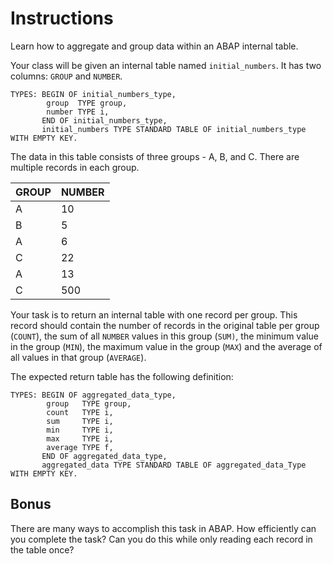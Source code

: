 # Instructions

Learn how to aggregate and group data within an ABAP internal table.

Your class will be given an internal table named `initial_numbers`.  It has two columns: `GROUP` and `NUMBER`.

```abap
TYPES: BEGIN OF initial_numbers_type,
        group  TYPE group,
        number TYPE i,
       END OF initial_numbers_type,
       initial_numbers TYPE STANDARD TABLE OF initial_numbers_type WITH EMPTY KEY.
```

The data in this table consists of three groups - A, B, and C.  There are multiple records in each group.

| GROUP | NUMBER |
| --- | ----------- |
| A | 10 |
| B | 5 |
| A | 6 |
| C | 22 |
| A | 13 |
| C | 500 |

Your task is to return an internal table with one record per group. This record should contain the number of records in the original table per group (`COUNT`), the sum of all `NUMBER` values in this group (`SUM)`, the minimum value in the group (`MIN`), the maximum value in the group (`MAX`) and the average of all values in that group (`AVERAGE`).  

The expected return table has the following definition:

```abap
TYPES: BEGIN OF aggregated_data_type,
        group   TYPE group,
        count   TYPE i,
        sum     TYPE i,
        min     TYPE i,
        max     TYPE i,
        average TYPE f,
       END OF aggregated_data_type,
       aggregated_data TYPE STANDARD TABLE OF aggregated_data_Type WITH EMPTY KEY.
```

## Bonus

There are many ways to accomplish this task in ABAP. How efficiently can you complete the task? Can you do this while only reading each record in the table once?
